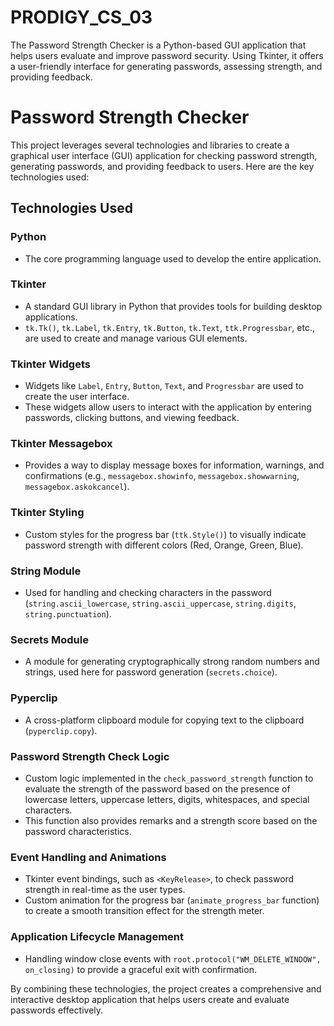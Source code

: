 # PRODIGY_CS_03
The Password Strength Checker is a Python-based GUI application that helps users evaluate and improve password security. Using Tkinter, it offers a user-friendly interface for generating passwords, assessing strength, and providing feedback. 

# Password Strength Checker

This project leverages several technologies and libraries to create a graphical user interface (GUI) application for checking password strength, generating passwords, and providing feedback to users. Here are the key technologies used:

## Technologies Used

### Python
- The core programming language used to develop the entire application.

### Tkinter
- A standard GUI library in Python that provides tools for building desktop applications.
- `tk.Tk()`, `tk.Label`, `tk.Entry`, `tk.Button`, `tk.Text`, `ttk.Progressbar`, etc., are used to create and manage various GUI elements.

### Tkinter Widgets
- Widgets like `Label`, `Entry`, `Button`, `Text`, and `Progressbar` are used to create the user interface.
- These widgets allow users to interact with the application by entering passwords, clicking buttons, and viewing feedback.

### Tkinter Messagebox
- Provides a way to display message boxes for information, warnings, and confirmations (e.g., `messagebox.showinfo`, `messagebox.showwarning`, `messagebox.askokcancel`).

### Tkinter Styling
- Custom styles for the progress bar (`ttk.Style()`) to visually indicate password strength with different colors (Red, Orange, Green, Blue).

### String Module
- Used for handling and checking characters in the password (`string.ascii_lowercase`, `string.ascii_uppercase`, `string.digits`, `string.punctuation`).

### Secrets Module
- A module for generating cryptographically strong random numbers and strings, used here for password generation (`secrets.choice`).

### Pyperclip
- A cross-platform clipboard module for copying text to the clipboard (`pyperclip.copy`).

### Password Strength Check Logic
- Custom logic implemented in the `check_password_strength` function to evaluate the strength of the password based on the presence of lowercase letters, uppercase letters, digits, whitespaces, and special characters.
- This function also provides remarks and a strength score based on the password characteristics.

### Event Handling and Animations
- Tkinter event bindings, such as `<KeyRelease>`, to check password strength in real-time as the user types.
- Custom animation for the progress bar (`animate_progress_bar` function) to create a smooth transition effect for the strength meter.

### Application Lifecycle Management
- Handling window close events with `root.protocol("WM_DELETE_WINDOW", on_closing)` to provide a graceful exit with confirmation.

By combining these technologies, the project creates a comprehensive and interactive desktop application that helps users create and evaluate passwords effectively.
